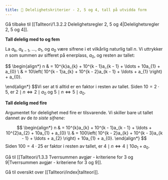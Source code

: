 ```yaml
---
title: 📄 Delelighetskriterier - 2, 5 og 4, tall på utvidda form
---
```

Gå tilbake til [[Tallteori/1.3.2.2 Delelighetsregler 2, 5 og 4|Delelighetsregler 2, 5 og 4]].


**Tall delelig med to og fem**

La $a_{k}$, $a_{k - 1}$, ..., $a_{1}$, og $a_{0}$ være sifrene i et vilkårlig naturlig tall $n$. Vi uttrykker $n$ som summen av sifferet på enerplass, $a_{0}$, og resten av tallet:

$$
\begin{align*} 
n & = 10^{k}a_{k} + 10^{k - 1}a_{k - 1} + \ldots + 10a_{1} + a_{0}
\\
& = 10\left( 10^{k - 1}a_{k} + 10^{k - 2}a_{k - 1} + \ldots + a_{1} \right) + a_{0}.

\end{align*} 
$$Vi ser at ti alltid er en faktor i resten av tallet. Siden $10 = 2 \cdot 5$, er $2 \mid n \Leftrightarrow 2 \mid a_{0}$ og $5 \mid n \Leftrightarrow 5 \mid a_{0}$.

**Tall delelig med fire**

Argumentet for delelighet med fire er tilsvarende. Vi skiller bare ut tallet dannet av de *to siste sifrene:*

$$
\begin{align*}
n & = 10^{k}a_{k} + 10^{k - 1}a_{k - 1} + \ldots + 10^{2}a_{2} + 10a_{1} + a_{0}
\\
& = 100\left( 10^{k - 2}a_{k} + 10^{k - 3}a_{k - 1} + \ldots + a_{2} \right) + 10a_{1} + a_{0}.
\end{align*} 
$$Siden $100 = 4 \cdot 25$ er faktor i resten av tallet, er $4 \mid n \Leftrightarrow 4 \mid 10a_{1} + a_{0}$.


Gå til [[Tallteori/1.3.3 Tverrsummen avgjør - kriteriene for 3 og 9|Tverrsummen avgjør - kriteriene for 3 og 9]].

Gå til oversikt over [[Tallteori/index|tallteori]].
